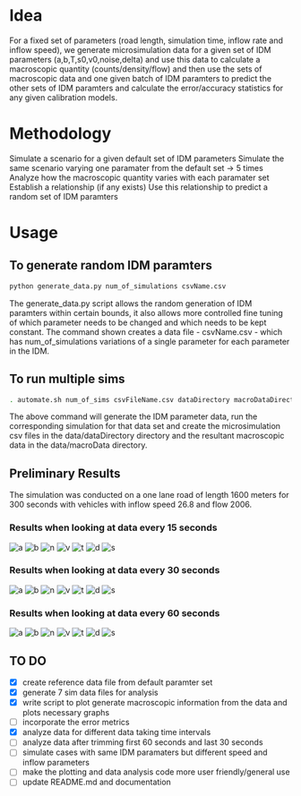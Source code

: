 # Idea

For a fixed set of parameters (road length, simulation time, inflow rate and inflow speed), we generate microsimulation data for a given set of IDM parameters (a,b,T,s0,v0,noise,delta) and use this data to calculate a macroscopic quantity (counts/density/flow) and then use the sets of macroscopic data and one given batch of IDM paramters to predict the other sets of IDM paramters and calculate the error/accuracy statistics for any given calibration models.

# Methodology
Simulate a scenario for a given default set of IDM parameters
Simulate the same scenario varying one paramater from the default set -> 5 times
Analyze how the macroscopic quantity varies with each paramater set
Establish a relationship (if any exists)
Use this relationship to predict a random set of IDM paramters

# Usage

## To generate random IDM paramters
```bash
python generate_data.py num_of_simulations csvName.csv
```
The generate_data.py script allows the random generation of IDM paramters within certain bounds, it also allows more controlled fine tuning of which parameter needs to be changed and which needs to be kept constant. The command shown creates a data file - csvName.csv - which has num_of_simulations variations of a single parameter for each parameter in the IDM.

## To run multiple sims
```bash
. automate.sh num_of_sims csvFileName.csv dataDirectory macroDataDirectory
```
The above command will generate the IDM parameter data, run the corresponding simulation for that data set and create the microsimulation csv files in the data/dataDirectory directory and the resultant macroscopic data in the data/macroData directory. 

## Preliminary Results

The simulation was conducted on a one lane road of length 1600 meters for 300 seconds with vehicles with inflow speed 26.8 and flow 2006.

### Results when looking at data every 15 seconds
![a](https://github.com/shanto268/comprehensive_simulation_traffic_analysis_software/blob/master/exp2_15/a_params.png)
![b](https://github.com/shanto268/comprehensive_simulation_traffic_analysis_software/blob/master/exp2_15/b_params.png)
![n](https://github.com/shanto268/comprehensive_simulation_traffic_analysis_software/blob/master/exp2_15/noise_params.png)
![v](https://github.com/shanto268/comprehensive_simulation_traffic_analysis_software/blob/master/exp2_15/v0_params.png)
![t](https://github.com/shanto268/comprehensive_simulation_traffic_analysis_software/blob/master/exp2_15/T_params.png)
![d](https://github.com/shanto268/comprehensive_simulation_traffic_analysis_software/blob/master/exp2_15/delta_params.png)
![s](https://github.com/shanto268/comprehensive_simulation_traffic_analysis_software/blob/master/exp2_15/s0_params.png)


### Results when looking at data every 30 seconds
![a](https://github.com/shanto268/comprehensive_simulation_traffic_analysis_software/blob/master/a_params.png)
![b](https://github.com/shanto268/comprehensive_simulation_traffic_analysis_software/blob/master/b_params.png)
![n](https://github.com/shanto268/comprehensive_simulation_traffic_analysis_software/blob/master/noise_params.png)
![v](https://github.com/shanto268/comprehensive_simulation_traffic_analysis_software/blob/master/v0_params.png)
![t](https://github.com/shanto268/comprehensive_simulation_traffic_analysis_software/blob/master/T_params.png)
![d](https://github.com/shanto268/comprehensive_simulation_traffic_analysis_software/blob/master/delta_params.png)
![s](https://github.com/shanto268/comprehensive_simulation_traffic_analysis_software/blob/master/s0_params.png)


### Results when looking at data every 60 seconds
![a](https://github.com/shanto268/comprehensive_simulation_traffic_analysis_software/blob/master/exp2_60/a_params.png)
![b](https://github.com/shanto268/comprehensive_simulation_traffic_analysis_software/blob/master/exp2_60/b_params.png)
![n](https://github.com/shanto268/comprehensive_simulation_traffic_analysis_software/blob/master/exp2_60/noise_params.png)
![v](https://github.com/shanto268/comprehensive_simulation_traffic_analysis_software/blob/master/exp2_60/v0_params.png)
![t](https://github.com/shanto268/comprehensive_simulation_traffic_analysis_software/blob/master/exp2_60/T_params.png)
![d](https://github.com/shanto268/comprehensive_simulation_traffic_analysis_software/blob/master/exp2_60/delta_params.png)
![s](https://github.com/shanto268/comprehensive_simulation_traffic_analysis_software/blob/master/exp2_60/s0_params.png)

## TO DO
- [x] create reference data file from default paramter set
- [x] generate 7 sim data files for analysis
- [x] write script to plot generate macroscopic information from the data and plots necessary graphs
- [ ] incorporate the error metrics
- [x] analyze data for different data taking time intervals
- [ ] analyze data after trimming first 60 seconds and last 30 seconds
- [ ] simulate cases with same IDM paramaters but different speed and inflow parameters
- [ ] make the plotting and data analysis code more user friendly/general use
- [ ] update README.md and documentation
